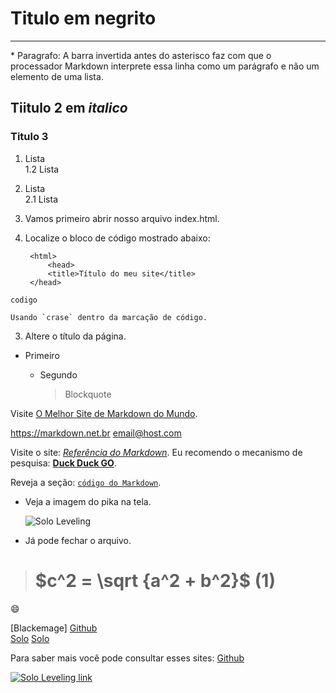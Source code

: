 # Titulo em **negrito** #
--------------

\* Paragrafo: A barra invertida antes do asterisco faz com que o processador Markdown interprete essa linha como um parágrafo e não um elemento de uma lista.



## Tiitulo 2 em *italico* ##
### Titulo 3 ###

1.  Lista  
  1.2 Lista  
2.  Lista  
  2.1 Lista  
  
1. Vamos primeiro abrir nosso arquivo index.html.
2. Localize o bloco de código mostrado abaixo:

        <html>
            <head>
            <title>Título do meu site</title>
        </head>
        
`codigo`

``Usando `crase` dentro da marcação de código.``

3. Altere o título da página.
  
  * Primeiro  
    * Segundo  
    
      > Blockquote  
      
  Visite [O Melhor Site de Markdown do Mundo](https://markdown.net.br "A referência definitiva do Markdown.").   
  
  <https://markdown.net.br>
<email@host.com>

Visite o site: *[Referência do Markdown](https://markdown.net.br)*.
Eu recomendo o mecanismo de pesquisa: **[Duck Duck GO](https://duckduckgo.com/)**.

Reveja a seção: [`código do Markdown`](https://markdown.net.br).  
  
- Veja a imagem do pika na tela.

    ![Solo Leveling](https://i.pinimg.com/736x/0c/c7/2f/0cc72f733ceac82c1df846becef1c43b.jpg "Solo Leveling")

- Já pode fechar o arquivo.
    
> # $c^2 = \sqrt {a^2 + b^2}$ (1) #

:smile:

[Blackemage] [Github]  
[Solo] [Solo]  

[Github]: <https://github.com/Blackemage> "Blackemage - Github"  
[Solo]: <https://wallpapercave.com/wp/wp5460419.jpg> "Solo"  

Para saber mais você pode consultar esses sites: [Github](https://github.com/Blackemage "Blackemage")

[![Solo Leveling link](https://wallpapercave.com/wp/wp5460419.jpg "Solo")](https://www.pontofrio.com.br/solo-leveling-volume-03-full-color-1545607749/p/1545607749?utm_medium=cpc&utm_source=bing_ads&IdSku=1545607749&idLojista=152891&gclid=5bf0e98a60ac1ed4df928dad42b5a2f0&gclsrc=3p.ds&&utm_campaign=3P_smart-shopping-bing-teste&msclkid=5bf0e98a60ac1ed4df928dad42b5a2f0)

